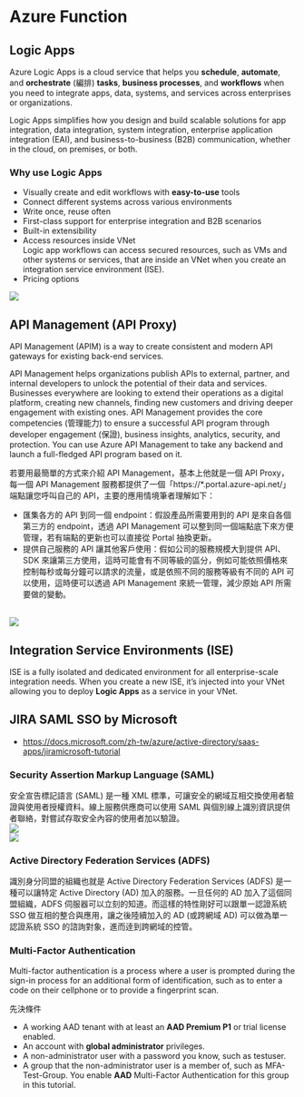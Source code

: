 # Azure Function
## Logic Apps
Azure Logic Apps is a cloud service that helps you **schedule**, **automate**, and **orchestrate** (編排) **tasks**, **business processes**, and **workflows** when you need to integrate apps, data, systems, and services across enterprises or organizations.

Logic Apps simplifies how you design and build scalable solutions for app integration, data integration, system integration, enterprise application integration (EAI), and business-to-business (B2B) communication, whether in the cloud, on premises, or both.

### Why use Logic Apps
- Visually create and edit workflows with **easy-to-use** tools
- Connect different systems across various environments
- Write once, reuse often
- First-class support for enterprise integration and B2B scenarios
- Built-in extensibility
- Access resources inside VNet
    <br>Logic app workflows can access secured resources, such as VMs and other systems or services, that are inside an VNet when you create an integration service environment (ISE).
- Pricing options

<img src="https://biztalk360.com/wp-content/uploads/2016/12/Use-case-scenario.png">

## API Management (API Proxy)
API Management (APIM) is a way to create consistent and modern API gateways for existing back-end services.

API Management helps organizations publish APIs to external, partner, and internal developers to unlock the potential of their data and services. Businesses everywhere are looking to extend their operations as a digital platform, creating new channels, finding new customers and driving deeper engagement with existing ones. API Management provides the core competencies (管理能力) to ensure a successful API program through developer engagement (保證), business insights, analytics, security, and protection. You can use Azure API Management to take any backend and launch a full-fledged API program based on it.

若要用最簡單的方式來介紹 API Management，基本上他就是一個 API Proxy，每一個 API Management 服務都提供了一個「https://*.portal.azure-api.net/」端點讓您呼叫自己的 API，主要的應用情境筆者理解如下：
- 匯集各方的 API 到同一個 endpoint：假設產品所需要用到的 API 是來自各個第三方的 endpoint，透過 API Management 可以整到同一個端點底下來方便管理，若有端點的更新也可以直接從 Portal 抽換更新。
- 提供自己服務的 API 讓其他客戶使用：假如公司的服務規模大到提供 API、SDK 來讓第三方使用，這時可能會有不同等級的區分，例如可能依照價格來控制每秒或每分鐘可以請求的流量，或是依照不同的服務等級有不同的 API 可以使用，這時便可以透過 API Management 來統一管理，減少原始 API 所需要做的變動。

<br><img src="https://docs.microsoft.com/en-us/azure/api-management/media/api-management-using-with-vnet/api-management-vnet-internal.png">

## Integration Service Environments (ISE)
ISE is a fully isolated and dedicated environment for all enterprise-scale integration needs. When you create a new ISE, it’s injected into your VNet allowing you to deploy **Logic Apps** as a service in your VNet.

## JIRA SAML SSO by Microsoft
- https://docs.microsoft.com/zh-tw/azure/active-directory/saas-apps/jiramicrosoft-tutorial

### Security Assertion Markup Language (SAML)
安全宣告標記語言 (SAML) 是一種 XML 標準，可讓安全的網域互相交換使用者驗證與使用者授權資料。線上服務供應商可以使用 SAML 與個別線上識別資訊提供者聯絡，對嘗試存取安全內容的使用者加以驗證。
<br><img src="https://docs.microsoft.com/zh-tw/azure/active-directory/develop/media/single-sign-on-saml-protocol/active-directory-saml-single-sign-on-workflow.png">
<br><img src="https://lh3.googleusercontent.com/ijxXNNLYFPLlMEjBf5yWS2xRiLDRRXUcYyX8mY61dPa1wfxpWExmdMazM7kEWWVjf6s=w661">

### Active Directory Federation Services (ADFS)
識別身分同盟的組織也就是 Active Directory Federation Services (ADFS) 是一種可以讓特定 Active Directory (AD) 加入的服務。一旦任何的 AD 加入了這個同盟組織，ADFS 伺服器可以立刻的知道。而這樣的特性剛好可以跟單一認證系統 SSO 做互相的整合與應用，讓之後陸續加入的 AD (或跨網域 AD) 可以做為單一認證系統 SSO 的諮詢對象，進而逹到跨網域的控管。

### Multi-Factor Authentication
Multi-factor authentication is a process where a user is prompted during the sign-in process for an additional form of identification, such as to enter a code on their cellphone or to provide a fingerprint scan.

先決條件
- A working AAD tenant with at least an **AAD Premium P1** or trial license enabled.
- An account with **global administrator** privileges.
- A non-administrator user with a password you know, such as testuser.
- A group that the non-administrator user is a member of, such as MFA-Test-Group. You enable **AAD** Multi-Factor Authentication for this group in this tutorial.